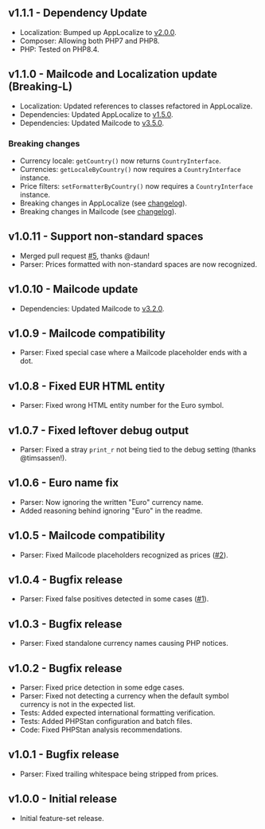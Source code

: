 ## v1.1.1 - Dependency Update
- Localization: Bumped up AppLocalize to [v2.0.0](https://github.com/Mistralys/application-localization/releases/tag/2.0.0).
- Composer: Allowing both PHP7 and PHP8.
- PHP: Tested on PHP8.4.

## v1.1.0 - Mailcode and Localization update (Breaking-L)
- Localization: Updated references to classes refactored in AppLocalize.
- Dependencies: Updated AppLocalize to [v1.5.0](https://github.com/Mistralys/application-localization/releases/tag/1.5.0).
- Dependencies: Updated Mailcode to [v3.5.0](https://github.com/Mistralys/mailcode/releases/tag/3.5.0).

### Breaking changes

- Currency locale: `getCountry()` now returns `CountryInterface`.
- Currencies: `getLocaleByCountry()` now requires a `CountryInterface` instance.
- Price filters: `setFormatterByCountry()` now requires a `CountryInterface` instance.
- Breaking changes in AppLocalize (see [changelog](https://github.com/Mistralys/application-localization/releases/tag/1.5.0)).
- Breaking changes in Mailcode (see [changelog](https://github.com/Mistralys/mailcode/releases/tag/3.5.0)).

## v1.0.11 - Support non-standard spaces
- Merged pull request [#5](https://github.com/Mistralys/currency-parser/pull/5), thanks @daun!
- Parser: Prices formatted with non-standard spaces are now recognized.

## v1.0.10 - Mailcode update
- Dependencies: Updated Mailcode to [v3.2.0](https://github.com/Mistralys/mailcode/releases/tag/3.2.0).

## v1.0.9 - Mailcode compatibility
- Parser: Fixed special case where a Mailcode placeholder ends with a dot.

## v1.0.8 - Fixed EUR HTML entity
- Parser: Fixed wrong HTML entity number for the Euro symbol.

## v1.0.7 - Fixed leftover debug output
- Parser: Fixed a stray `print_r` not being tied to the debug setting (thanks @timsassen!).

## v1.0.6 - Euro name fix
- Parser: Now ignoring the written "Euro" currency name.
- Added reasoning behind ignoring "Euro" in the readme.

## v1.0.5 - Mailcode compatibility
- Parser: Fixed Mailcode placeholders recognized as prices ([#2](https://github.com/Mistralys/currency-parser/issues/2)).

## v1.0.4 - Bugfix release
- Parser: Fixed false positives detected in some cases ([#1](https://github.com/Mistralys/currency-parser/issues/1)).

## v1.0.3 - Bugfix release
- Parser: Fixed standalone currency names causing PHP notices.

## v1.0.2 - Bugfix release
- Parser: Fixed price detection in some edge cases.
- Parser: Fixed not detecting a currency when the default symbol currency is not in the expected list.
- Tests: Added expected international formatting verification.
- Tests: Added PHPStan configuration and batch files.
- Code: Fixed PHPStan analysis recommendations.

## v1.0.1 - Bugfix release
- Parser: Fixed trailing whitespace being stripped from prices.

## v1.0.0 - Initial release
- Initial feature-set release.
